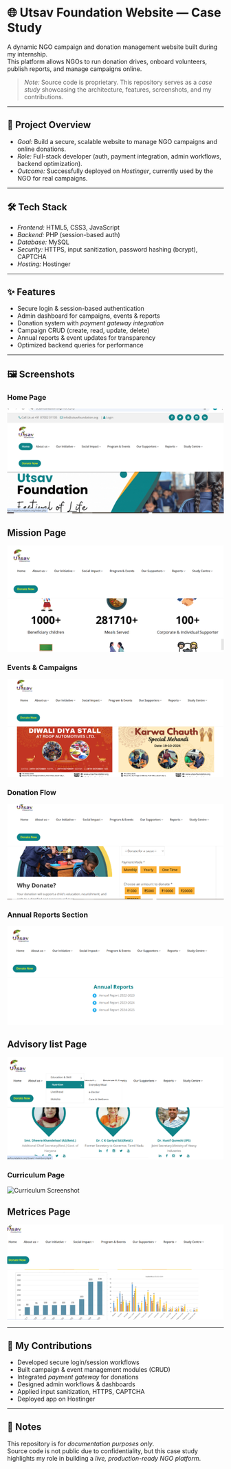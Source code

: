 
# 🌐 Utsav Foundation Website — Case Study  

A dynamic NGO campaign and donation management website built during my internship.  
This platform allows NGOs to run donation drives, onboard volunteers, publish reports, and manage campaigns online.  

> *Note:* Source code is proprietary. This repository serves as a *case study* showcasing the architecture, features, screenshots, and my contributions.  

---

## 🚀 Project Overview  
- *Goal:* Build a secure, scalable website to manage NGO campaigns and online donations.  
- *Role:* Full-stack developer (auth, payment integration, admin workflows, backend optimization).  
- *Outcome:* Successfully deployed on *Hostinger*, currently used by the NGO for real campaigns.  

---

## 🛠 Tech Stack  
- *Frontend:* HTML5, CSS3, JavaScript  
- *Backend:* PHP (session-based auth)  
- *Database:* MySQL  
- *Security:* HTTPS, input sanitization, password hashing (bcrypt), CAPTCHA  
- *Hosting:* Hostinger  

---

## ✨ Features  
- Secure login & session-based authentication  
- Admin dashboard for campaigns, events & reports  
- Donation system with *payment gateway integration*  
- Campaign CRUD (create, read, update, delete)  
- Annual reports & event updates for transparency  
- Optimized backend queries for performance  

---

## 🖼️ Screenshots  

### Home Page  
![Home Screenshot](assets/HomePage.png)  
## Mission Page
![Home Screenshot](assets/Services.png)
### Events & Campaigns  
![Events Screenshot](assets/eventpage.png)  
### Donation Flow  
![Donation Screenshot](assets/donationpage.png)  
### Annual Reports Section  
![Reports Screenshot](assets/Reportpage.png)  
## Advisory list Page
![Advisory Screenshot](assets/Advisorylist.png) 
### Curriculum Page 
![Curriculum Screenshot](assets/Curriculumpage.png) 
## Metrices Page
![Metrices Screenshot](assets/metricespage.png)

---

## 📄 My Contributions  
- Developed secure login/session workflows  
- Built campaign & event management modules (CRUD)  
- Integrated *payment gateway* for donations  
- Designed admin workflows & dashboards  
- Applied input sanitization, HTTPS, CAPTCHA  
- Deployed app on Hostinger  

---

## 📢 Notes  
This repository is for *documentation purposes only*.  
Source code is not public due to confidentiality, but this case study highlights my role in building a *live, production-ready NGO platform*.
